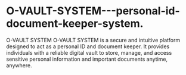 # O-VAULT-SYSTEM---personal-id-document-keeper-system.
O-VAULT SYSTEM O-VAULT SYSTEM is a secure and intuitive platform designed to act as a personal ID and document keeper. It provides individuals with a reliable digital vault to store, manage, and access sensitive personal information and important documents anytime, anywhere.
